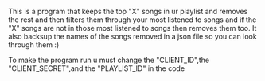 This is a program that keeps the top "X" songs in ur playlist and removes the rest and then filters them through your most listened to songs and if the "X" songs are not in those most listened to songs then removes them too.
It also backsup the names of the songs removed in a json file so you can look through them :)

To make the program run u must change the "CLIENT_ID",the "CLIENT_SECRET",and the "PLAYLIST_ID" in the code
